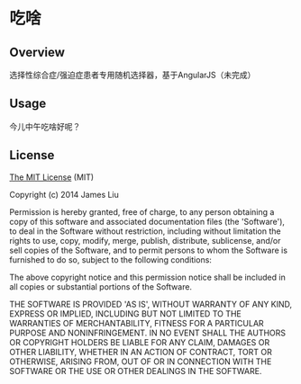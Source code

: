 吃啥
======

Overview
------

选择性综合症/强迫症患者专用随机选择器，基于AngularJS（未完成）

Usage
------

今儿中午吃啥好呢？

License
------

[The MIT License](http://james.mit-license.org/) (MIT)

Copyright (c) 2014 James Liu

Permission is hereby granted, free of charge, to any person obtaining
a copy of this software and associated documentation files (the
'Software'), to deal in the Software without restriction, including
without limitation the rights to use, copy, modify, merge, publish,
distribute, sublicense, and/or sell copies of the Software, and to
permit persons to whom the Software is furnished to do so, subject to
the following conditions:

The above copyright notice and this permission notice shall be
included in all copies or substantial portions of the Software.

THE SOFTWARE IS PROVIDED 'AS IS', WITHOUT WARRANTY OF ANY KIND,
EXPRESS OR IMPLIED, INCLUDING BUT NOT LIMITED TO THE WARRANTIES OF
MERCHANTABILITY, FITNESS FOR A PARTICULAR PURPOSE AND NONINFRINGEMENT.
IN NO EVENT SHALL THE AUTHORS OR COPYRIGHT HOLDERS BE LIABLE FOR ANY
CLAIM, DAMAGES OR OTHER LIABILITY, WHETHER IN AN ACTION OF CONTRACT,
TORT OR OTHERWISE, ARISING FROM, OUT OF OR IN CONNECTION WITH THE
SOFTWARE OR THE USE OR OTHER DEALINGS IN THE SOFTWARE.
